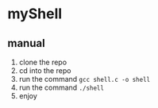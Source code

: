 # myShell

## manual 

1. clone the repo
2. cd into the repo
3. run the command `gcc shell.c -o shell`
4. run the command `./shell`
5. enjoy
